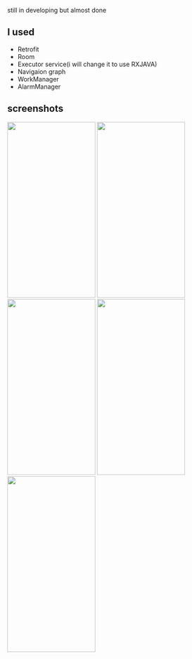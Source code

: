 still in developing but almost done

## I used
- Retrofit
- Room
- Executor service(i will change it to use RXJAVA)
- Navigaion graph
- WorkManager
- AlarmManager

## screenshots


<img src="https://user-images.githubusercontent.com/60475172/168001121-19ca4f2d-2b3e-4d3e-bba8-3f2d0fc64f56.png" width="200" height="400" />
<img src="https://user-images.githubusercontent.com/60475172/168070174-4ff054d6-6a5e-49d7-b312-3b7e4735aa7c.png" width="200" height="400" />
<img src="https://user-images.githubusercontent.com/60475172/168070304-d9f9f452-4711-4f22-858a-c5c011a4abad.png" width="200" height="400" />
<img src="https://user-images.githubusercontent.com/60475172/168070438-fe71bb4e-a300-48e4-aa8a-cacac93c8ae1.png" width="200" height="400" />
<img src="https://user-images.githubusercontent.com/60475172/168070536-2d3ad46a-e2ad-4dea-b90d-2244f760e740.png" width="200" height="400" />
